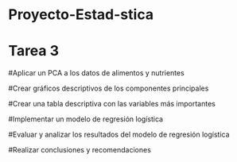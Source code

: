 # Proyecto-Estad-stica
# Tarea 3
#Aplicar un PCA a los datos de alimentos y nutrientes

#Crear gráficos descriptivos de los componentes principales

#Crear una tabla descriptiva con las variables más importantes

#Implementar un modelo de regresión logística

#Evaluar y analizar los resultados del modelo de regresión logística

#Realizar conclusiones y recomendaciones
